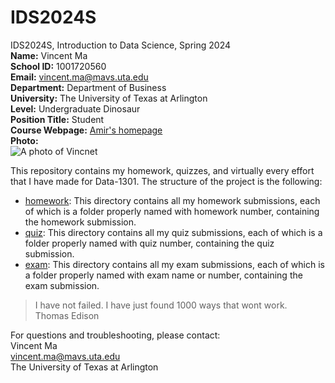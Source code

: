 # IDS2024S
IDS2024S, Introduction to Data Science, Spring 2024  
**Name:** Vincent Ma  
**School ID:** 1001720560  
**Email:** vincent.ma@mavs.uta.edu  
**Department:** Department of Business  
**University:** The University of Texas at Arlington  
**Level:** Undergraduate Dinosaur  
**Position Title:** Student  
**Course Webpage:** [Amir's homepage](www.cdslab.org)  
**Photo:**  
![A photo of Vincnet](https://github.com/vmxx/IDS2024S/assets/157654839/9bdc4854-b2f3-4518-bddf-81c236b5550e)  

This repository contains my homework, quizzes, and virtually every effort that I have made for Data-1301. The structure of the project is the following:

+ [homework](./hw): This directory contains all my homework submissions, each of which is a folder properly named with homework number, containing the homework submission.  
+ [quiz](./quiz): This directory contains all my quiz submissions, each of which is a folder properly named with quiz number, containing the quiz submission.  
+ [exam](./exam): This directory contains all my exam submissions, each of which is a folder properly named with exam name or number, containing the exam submission.

> I have not failed. I have just found 1000 ways that wont work.  
> Thomas Edison

For questions and troubleshooting, please contact:  
Vincent Ma  
vincent.ma@mavs.uta.edu  
The University of Texas at Arlington  
